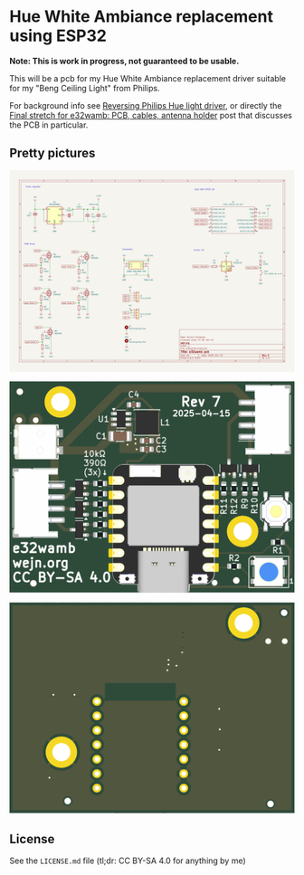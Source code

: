 # Hue White Ambiance replacement using ESP32

**Note: This is work in progress, not guaranteed to be usable.**

This will be a pcb for my Hue White Ambiance replacement driver
suitable for my "Beng Ceiling Light" from Philips.

For background info see
[Reversing Philips Hue light driver](https://wejn.org/2024/12/reversing-philips-hue-light-driver/),
or directly the [Final stretch for e32wamb: PCB, cables, antenna
holder](https://wejn.org/2025/05/finishing-stretch-for-e32wamb-pcb-cables-antenna-holder/)
post that discusses the PCB in particular.

## Pretty pictures

![schema](images/schema.png)

![pcb front](images/pcb-front.png)

![pcb back](images/pcb-back.png)

## License

See the `LICENSE.md` file (tl;dr: CC BY-SA 4.0 for anything by me)
